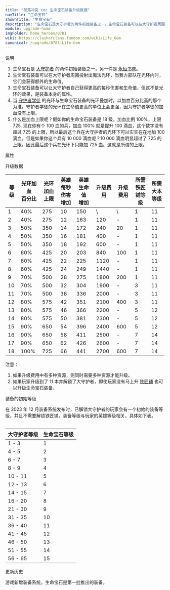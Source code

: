 ```yaml
---
title: "部落冲突 coc 生命宝石装备升级数据"
navTitle: "生命宝石"
shownTitle: "生命宝石"
description: "生命宝石是大守护者的两件初始装备之一。生命宝石装备可以在大守护者周围投射出魔法光环，当我方部队在光环内时，它们会获得额外的生命值。当守护者学徒的光环与生命宝石装备的光环叠加时，以加血百分比高的那个为准。"
module: upgrade-home
imgFolder: home_heroes/0781
wiki: https://clashofclans.fandom.com/wiki/Life_Gem
canonical: /upgrade/0781-Life-Gem
---
```


<UnitInfo :folder="$frontmatter.imgFolder" imgSrc="Life_Gem_info.png" :imgAlt="$frontmatter.navTitle" />

<SmallTitle>说明</SmallTitle>

1. 生命宝石是 [大守护者](/upgrade/0202-Grand-Warden) 的两件初始装备之一，另一件是 [永恒书卷](/upgrade/0780-Eternal-Tome)。
2. 生命宝石装备可以在大守护者周围投射出魔法光环，当我方部队在光环内时，它们会获得额外的生命值。
3. 生命宝石装备可以让大守护者自己获得更高的每秒伤害和生命值，但这不是光环的效果，是装备本身的属性。
4. 当 [守护者学徒](/upgrade/0089-Apprentice-Warden) 的光环与生命宝石装备的光环叠加时，以加血百分比高的那个为准。守护者学徒的光环在生命值更高的单位上会更强，因为守护者学徒的加血没有上限。
5. 什么是加血上限呢？假如你的生命宝石装备是 18 级，加血比例 100%，上限 725. 现在你有个 100 血的兵，加血 100% 就是提升 100 滴血，这个数字没有超过 725 的上限，所以最后这个兵在大守护者的光环下可以实实在在地加 100 滴血。但是如果你这个兵有 10 000 滴血呢？10 000 滴血明显超过了 725 的上限，因此最后这个兵在光环下只能加 725 血。这就是所谓的上限。

<SmallTitle>属性</SmallTitle>

<UnitProperties>
    <UnitProperty pKey="技能类型" pValue="被动技能" />
    <UnitProperty pKey="装备稀有度" pValue="普通" />
    <UnitProperty pKey="解锁要求" pValue="有咏王即可" />
</UnitProperties>

<SmallTitle>升级数据</SmallTitle>

<script setup>
const tableExtraInfo = [
    {
        "column": 5,
        "type": "cost",
        "icon": "Shiny_Ore",
        "noGoldPass": true
    },
    {
        "column": 6,
        "type": "cost",
        "icon": "Glowy_Ore",
        "noGoldPass": true
    }
];
</script>

<UnitTable :tableExtraInfo="tableExtraInfo">

| 等级 |光环加血<br>百分比|光环加血<br>上限|英雄每秒<br>伤害增加|英雄生命值<br>增加|升级费用|升级费用|所需<br>铁匠铺等级|所需<br>大本等级|
| ---- |       ---      |      ---      |        ---        |       ---      |   ---  |  ---  |       ---       |       ---     |
|   1  |       40%      |      275      |         10        |       150      |    \   |   \   |        1        |       11      |
|   2  |       40%      |      275      |         12        |       163      |   120  |   -   |        1        |       11      |
|   3  |       50%      |      350      |         14        |       172      |   240  |   20  |        1        |       11      |
|   4  |       50%      |      350      |         16        |       181      |   400  |   -   |        1        |       11      |
|   5  |       50%      |      350      |         18        |       192      |   600  |   -   |        1        |       11      |
|   6  |       60%      |      425      |         20        |       203      |   840  |  100  |        1        |       11      |
|   7  |       60%      |      425      |         22        |       225      |  1120  |   -   |        1        |       11      |
|   8  |       60%      |      425      |         24        |       249      |  1440  |   -   |        1        |       11      |
|   9  |       70%      |      500      |         28        |       275      |  1800  |  200  |        1        |       11      |
|  10  |       70%      |      500      |         32        |       304      |  1900  |   -   |        3        |       11      |
|  11  |       70%      |      500      |         38        |       336      |  2000  |   -   |        3        |       11      |
|  12  |       80%      |      575      |         42        |       351      |  2100  |  400  |        3        |       11      |
|  13  |       80%      |      575      |         46        |       366      |  2200  |   -   |        5        |       12      |
|  14  |       80%      |      575      |         50        |       381      |  2300  |   -   |        5        |       12      |
|  15  |       90%      |      650      |         54        |       396      |  2400  |  600  |        5        |       12      |
|  16  |       90%      |      650      |         58        |       411      |  2500  |   -   |        7        |       14      |
|  17  |       90%      |      650      |         62        |       426      |  2600  |   -   |        7        |       14      |
|  18  |      100%      |      725      |         66        |       441      |  2700  |  600  |        7        |       14      |
</UnitTable>

注意：

1. 如果升级费用中有多种资源，则同时需要多种资源才能升级。<br>
2. 如果玩家升级到了 11 本并解锁了大守护者，即使玩家没有马上升 [铁匠铺](/upgrade/0488-Blacksmith) 也可以升级生命宝石装备。

<SmallTitle>装备的初始等级</SmallTitle>

在 2023 年 12 月装备系统发布时，已解锁大守护者的玩家会有一个初始的装备等级，并且不需要解锁铁匠铺。装备等级与玩家的英雄等级相关，具体如下表。

<Table maxWidth="25rem">

| 大守护者等级 | 生命宝石等级 |
|     ---     |     ---     |
|    1 - 3    |      1      |
|    4 - 5    |      2      |
|    6 - 7    |      3      |
|    8 - 9    |      4      |
|   10 - 11   |      5      |
|   12 - 13   |      6      |
|   14 - 15   |      7      |
|   16 - 20   |      8      |
|   21 - 30   |      9      |
|   31 - 35   |     10      |
|   36 - 40   |     11      |
|   41 - 45   |     12      |
|   46 - 50   |     13      |
|   51 - 55   |     14      |
|   56 - 65   |     15      |
</Table>

<SmallTitle>更新历史</SmallTitle>

<Timeline>  
    <TimelineItem date="2023/12/12">
        <TimelineRow>游戏新增装备系统，生命宝石是第一批推出的装备。</TimelineRow>
    </TimelineItem>
    <TimelineItem :historyBottom="true" />
</Timeline>
